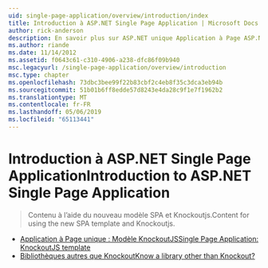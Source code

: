 ```yaml
---
uid: single-page-application/overview/introduction/index
title: Introduction à ASP.NET Single Page Application | Microsoft Docs
author: rick-anderson
description: En savoir plus sur ASP.NET unique Application à Page ASP.NET unique Page Application (SPA) vous permet de créer des applications qui incluent des interacti côté client significative...
ms.author: riande
ms.date: 11/14/2012
ms.assetid: f0643c61-c310-4906-a238-dfc86f09b940
msc.legacyurl: /single-page-application/overview/introduction
msc.type: chapter
ms.openlocfilehash: 73dbc3bee99f22b83cbf2c4eb8f35c3dca3eb94b
ms.sourcegitcommit: 51b01b6ff8edde57d8243e4da28c9f1e7f1962b2
ms.translationtype: MT
ms.contentlocale: fr-FR
ms.lasthandoff: 05/06/2019
ms.locfileid: "65113441"
---
```

# <a name="introduction-to-aspnet-single-page-application"></a><span data-ttu-id="1e7f0-103">Introduction à ASP.NET Single Page Application</span><span class="sxs-lookup"><span data-stu-id="1e7f0-103">Introduction to ASP.NET Single Page Application</span></span>

> <span data-ttu-id="1e7f0-104">Contenu à l’aide du nouveau modèle SPA et Knockoutjs.</span><span class="sxs-lookup"><span data-stu-id="1e7f0-104">Content for using the new SPA template and Knockoutjs.</span></span>

- [<span data-ttu-id="1e7f0-105">Application à Page unique : Modèle KnockoutJS</span><span class="sxs-lookup"><span data-stu-id="1e7f0-105">Single Page Application: KnockoutJS template</span></span>](knockoutjs-template.md)
- [<span data-ttu-id="1e7f0-106">Bibliothèques autres que Knockout</span><span class="sxs-lookup"><span data-stu-id="1e7f0-106">Know a library other than Knockout?</span></span>](other-libraries.md)
